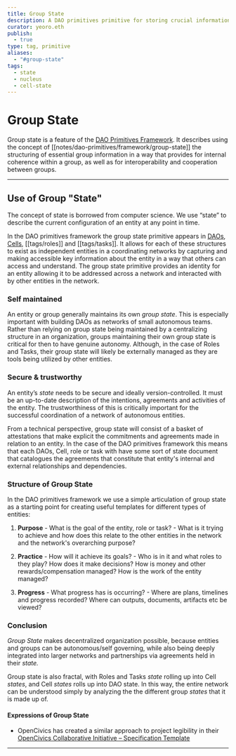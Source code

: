 ```yaml
---
title: Group State
description: A DAO primitives primitive for storing crucial information about a DAO, Cell, Role of Task.
curator: yeoro.eth
publish:
  - true
type: tag, primitive
aliases:
  - "#group-state"
tags: 
  - state
  - nucleus 
  - cell-state
---
```


# Group State

Group state is a feature of the [DAO Primitives Framework](notes/dao-primitives/framework/readme.md). It describes using the concept of  [[notes/dao-primitives/framework/group-state]] the structuring of essential group information in a way that provides for internal coherence within a group, as well as for interoperability and cooperation between groups. 

---
## Use of Group "State" 

The concept of state is borrowed from computer science. We use “state” to describe the current configuration of an entity at any point in time.

In the DAO primitives framework the group state primitive appears in [DAOs](tags/daos.md), [Cells](notes/dao-primitives/patterns/cell-working-group.md), [[tags/roles]] and [[tags/tasks]]. 
It allows for each of these structures to exist as independent entities in a coordinating networks by capturing and making accessible key information about the entity in a way that others can access and understand. The group state primitive provides an identity for an entity allowing it to be addressed across a network and interacted with by other entities in the network. 

### Self maintained
An entity or group generally maintains its own _group state_. This is especially important with building DAOs as networks of small autonomous teams. Rather than relying on group state being maintained by a centralizing structure in an organization, groups maintaining their own group state is critical for then to have genuine autonomy. Although, in the case of Roles and Tasks, their group state will likely be externally managed as they are tools being utilized by other entities. 

### Secure & trustworthy 
An entity’s _state_ needs to be secure and ideally version-controlled. It must be an up-to-date description of the intentions, agreements and activities of the entity. The trustworthiness of this is critically important for the successful coordination of a network of autonomous entities. 

From a technical perspective, group state will consist of a basket of attestations that make explicit the commitments and agreements made in relation to an entity. In the case of the DAO primitives framework this means that each DAOs, Cell, role or task with have some sort of state document that catalogues the agreements that constitute that entity's internal and external relationships and dependencies.  


### Structure of Group State
In the DAO primitives framework we use a simple articulation of group state as a starting point for creating useful templates for different types of entities:

1. **Purpose** - What is the goal of the entity, role or task? - What is it trying to achieve and how does this relate to the other entities in the network and the network's overarching purpose?
    
2. **Practice** - How will it achieve its goals? - Who is in it and what roles to they play? How does it make decisions? How is money and other rewards/compensation managed? How is the work of the entity managed?
    
3. **Progress** - What progress has is occurring? - Where are plans, timelines and progress recorded? Where can outputs, documents, artifacts etc be viewed?


### Conclusion
_Group State_ makes decentralized organization possible, because entities and groups can be autonomous/self governing, while also being deeply integrated into larger networks and partnerships via agreements held in their _state._

Group state is also fractal, with Roles and Tasks _state_ rolling up into Cell _states_, and Cell _states_ rolls up into DAO state. In this way, the entire network can be understood simply by analyzing the the different group _states_ that it is made up of.

#### Expressions of Group State

- OpenCivics has created a similar approach to project legibility in their [OpenCivics Collaborative Initiative – Specification Template](links/OpenCivics%20Collaborative%20Initiative%20–%20Specification%20Template.md)

---
